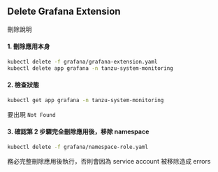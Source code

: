 ## Delete Grafana Extension 
刪除說明

#### 1. 刪除應用本身

```sh
kubectl delete -f grafana/grafana-extension.yaml
kubectl delete app grafana -n tanzu-system-monitoring
```

#### 2. 檢查狀態 

```sh
kubectl get app grafana -n tanzu-system-monitoring
```

   要出現 `Not Found`

#### 3. 確認第 2 步驟完全刪除應用後，移除 namespace

```sh
kubectl delete -f grafana/namespace-role.yaml
```
務必完整刪除應用後執行，否則會因為  service account 被移除造成 errors
